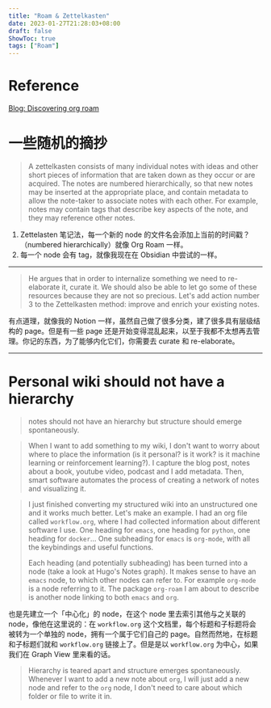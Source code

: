 ```yaml
---
title: "Roam & Zettelkasten"
date: 2023-01-27T21:28:03+08:00
draft: false
ShowToc: true
tags: ["Roam"]
---
```


# Reference

[Blog: Discovering org roam](https://www.lucacambiaghi.com/posts/discovering-org-roam.html)

# 一些随机的摘抄

> A zettelkasten consists of many individual notes with ideas and other short pieces of information that are taken down as they occur or are acquired. The notes are numbered hierarchically, so that new notes may be inserted at the appropriate place, and contain metadata to allow the note-taker to associate notes with each other. For example, notes may contain tags that describe key aspects of the note, and they may reference other notes.

1. Zettelasten 笔记法，每一个新的 node 的文件名会添加上当前的时间戳？（numbered hierarchically）就像 Org Roam 一样。
2. 每一个 node 会有 tag，就像我现在在 Obsidian 中尝试的一样。

---

> He argues that in order to internalize something we need to re-elaborate it, curate it. We should also be able to let go some of these resources because they are not so precious. Let's add action number 3 to the Zettelkasten method: improve and enrich your existing notes.

有点道理，就像我的 Notion 一样，虽然自己做了很多分类，建了很多具有层级结构的 page。但是有一些 page 还是开始变得混乱起来，以至于我都不太想再去管理。你记的东西，为了能够内化它们，你需要去 curate 和 re-elaborate。

---

# Personal wiki should not have a hierarchy

> notes should not have an hierarchy but structure should emerge spontaneously.

> When I want to add something to my wiki, I don't want to worry about where to place the information (is it personal? is it work? is it machine learning or reinforcement learning?). I capture the blog post, notes about a book, youtube video, podcast and I add metadata. Then, smart software automates the process of creating a network of notes and visualizing it.

> I just finished converting my structured wiki into an unstructured one and it works much better. Let's make an example. I had an org file called `workflow.org`, where I had collected information about different software I use. One heading for `emacs`, one heading for `python`, one heading for `docker`… One subheading for `emacs` is `org-mode`, with all the keybindings and useful functions.
> 
> Each heading (and potentially subheading) has been turned into a node (take a look at Hugo's Notes graph). It makes sense to have an `emacs` node, to which other nodes can refer to. For example `org-mode` is a node referring to it. The package `org-roam` I am about to describe is another node linking to both `emacs` and `org`.

也是先建立一个「中心化」的 node，在这个 node 里去索引其他与之关联的 node，像他在这里说的：在 `workflow.org` 这个文档里，每个标题和子标题将会被转为一个单独的 node，拥有一个属于它们自己的 page。自然而然地，在标题和子标题们就和 `workflow.org` 链接上了。但是是以 `workflow.org` 为中心，如果我们在 Graph View 里来看的话。

> Hierarchy is teared apart and structure emerges spontaneously. Whenever I want to add a new note about `org`, I will just add a new node and refer to the `org` node, I don't need to care about which folder or file to write it in.
